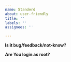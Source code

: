 ```yaml
---
name: Standerd
about: user-friendly
title: ''
labels: ''
assignees: ''

---
```


**Is it bug/feedback/not-know?**

**Are You login as root?**
